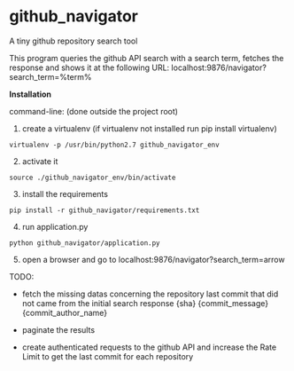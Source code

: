 # github_navigator
A tiny github repository search tool

This program queries the github API search with a search term, fetches the response and shows it at the following URL:
localhost:9876/navigator?search_term=%term%


<b>Installation</b>

command-line: 
(done outside the project root)
1) create a virtualenv (if virtualenv not installed run pip install virtualenv)
```
virtualenv -p /usr/bin/python2.7 github_navigator_env
```

2) activate it
```
source ./github_navigator_env/bin/activate
```

3) install the requirements
```
pip install -r github_navigator/requirements.txt
```

4) run application.py
```
python github_navigator/application.py
```

5) open a browser and go to localhost:9876/navigator?search_term=arrow

TODO:

- fetch the missing datas concerning the repository last commit that did not came from the initial search response 
{sha} {commit_message}  {commit_author_name}

- paginate the results
- create authenticated requests to the github API and increase the Rate Limit to get the last commit for each repository
